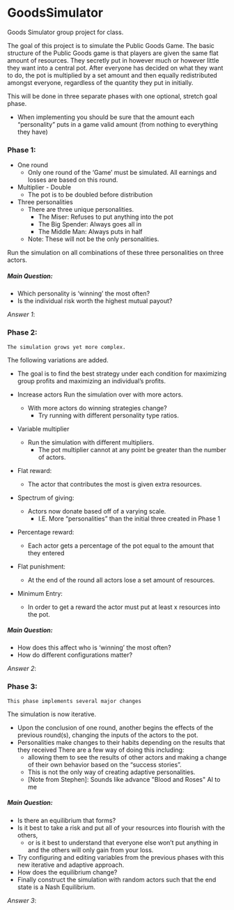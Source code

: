 # GoodsSimulator
Goods Simulator group project for class.

The goal of this project is to simulate the Public Goods Game. The basic structure of the Public Goods game is that players are given the same flat amount of resources. They secretly put in however much or however little they want into a central pot. After everyone has decided on what they want to do, the pot is multiplied by a set amount and then equally redistributed amongst everyone, regardless of the quantity they put in initially.

This will be done in three separate phases with one optional, stretch goal phase. 
- When implementing you should be sure that the amount each “personality” puts in a game valid amount (from nothing to everything they have)

### Phase 1:
- One round
  - Only one round of the ‘Game’ must be simulated. All earnings and losses are based on this round.
- Multiplier - Double
  - The pot is to be doubled before distribution
- Three personalities
  - There are three unique personalities.
    - The Miser: Refuses to put anything into the pot
    - The Big Spender: Always goes all in
    - The Middle Man: Always puts in half
  - Note: These will not be the only personalities.

Run the simulation on all combinations of these three personalities on three actors.

##### Main Question:
- Which personality is ‘winning’ the most often?
- Is the individual risk worth the highest mutual payout?

<em>Answer 1</em>:


### Phase 2:
	The simulation grows yet more complex.
The following variations are added.
- The goal is to find the best strategy under each condition for maximizing group profits
and maximizing an individual’s profits.
- Increase actors
Run the simulation over with more actors.
  - With more actors do winning strategies change?
    - Try running with different personality type ratios.
- Variable multiplier
  - Run the simulation with different multipliers.
    - The pot multiplier cannot at any point be greater than the number of actors.

- Flat reward:
  - The actor that contributes the most is given extra resources.
- Spectrum of giving:
  - Actors now donate based off of a varying scale.
    - I.E. More “personalities” than the initial three created in Phase 1
- Percentage reward:
  - Each actor gets a percentage of the pot equal to the amount that they entered
- Flat punishment:
  - At the end of the round all actors lose a set amount of resources.
- Minimum Entry:
  - In order to get a reward the actor must put at least x resources into the pot.

##### Main Question:
- How does this affect who is ‘winning’ the most often?
- How do different configurations matter?

<em>Answer 2</em>:


### Phase 3:
	This phase implements several major changes
The simulation is now iterative.
- Upon the conclusion of one round, another begins the effects of the previous round(s),
changing the inputs of the actors to the pot.
- Personalities make changes to their habits depending on the results that they received
There are a few way of doing this including:
  - allowing them to see the results of other actors and making a change of their own behavior based on the “success stories”.
  - This is not the only way of creating adaptive personalities.
  - [Note from Stephen]: Sounds like advance "Blood and Roses" AI to me

##### Main Question:


- Is there an equilibrium that forms?
- Is it best to take a risk and put all of your resources into flourish with the others,
	- or is it best to understand that everyone else won’t put anything in and the others will only gain from your loss.
- Try configuring and editing variables from the previous phases with this new iterative and adaptive approach.
- How does the equilibrium change?
- Finally construct the simulation with random actors such that the end state is a Nash Equilibrium.

<em>Answer 3</em>:
